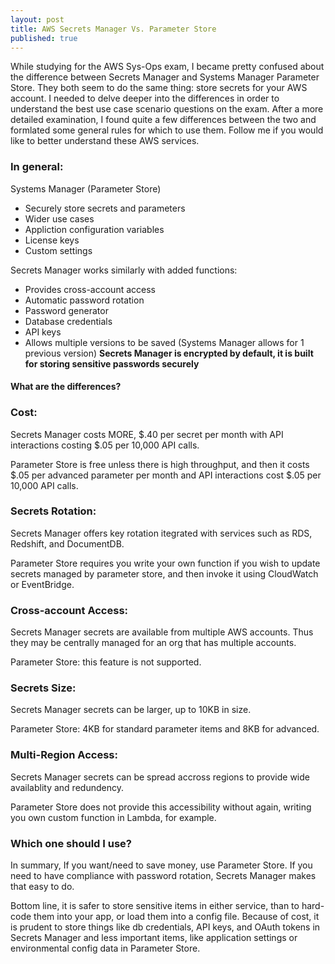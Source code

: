 ```yaml
---
layout: post
title: AWS Secrets Manager Vs. Parameter Store
published: true
---
```

While studying for the AWS Sys-Ops exam, I became pretty confused about the difference between Secrets Manager and Systems Manager Parameter Store. They both seem to do the same thing: store secrets for your AWS account. I needed to delve deeper into the differences in order to understand the best use case scenario questions on the exam. After a more detailed examination, I found quite a few differences between the two and formlated some general rules for which to use them. Follow me if you would like to better understand these AWS services.

### In general:
Systems Manager (Parameter Store)
- Securely store secrets and parameters
- Wider use cases
- Appliction configuration variables
- License keys
- Custom settings

Secrets Manager works similarly with added functions:
- Provides cross-account access
- Automatic password rotation
- Password generator
- Database credentials
- API keys
- Allows multiple versions to be saved (Systems Manager allows for 1 previous version)
**Secrets Manager is encrypted by default, it is built for storing sensitive passwords securely**

#### What are the differences?
### Cost:
Secrets Manager costs MORE, \$.40 per secret per month with API interactions costing \$.05 per 10,000 API calls.

Parameter Store is free unless there is high throughput, and then it costs \$.05 per advanced parameter per month and API interactions cost \$.05 per 10,000 API calls.

### Secrets Rotation:
Secrets Manager offers key rotation itegrated with services such as RDS, Redshift, and DocumentDB.

Parameter Store requires you write your own function if you wish to update secrets managed by parameter store, and then invoke it using CloudWatch or EventBridge.

### Cross-account Access:
Secrets Manager secrets are available from multiple AWS accounts. Thus they may be centrally managed for an org that has multiple accounts.

Parameter Store: this feature is not supported.

### Secrets Size:
Secrets Manager secrets can be larger, up to 10KB in size.

Parameter Store: 4KB for standard parameter items and 8KB for advanced.

### Multi-Region Access:
Secrets Manager secrets can be spread accross regions to provide wide availablity and redundency.

Parameter Store does not provide this accessibility without again, writing you own custom function in Lambda, for example.

### Which one should I use?
In summary,
If you want/need to save money, use Parameter Store.
If you need to have compliance with password rotation, Secrets Manager makes that easy to do.

Bottom line, it is safer to store sensitive items  in either service, than to hard-code them into your app, or load them into a config file. Because of cost, it is prudent to store things like db credentials, API keys, and OAuth tokens in Secrets Manager and less important items, like application settings or environmental config data in Parameter Store.



